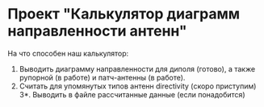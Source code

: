 # Проект "Калькулятор диаграмм направленности антенн"

На что способен наш калькулятор:
1. Выводить диаграмму направленности для диполя (готово), а также рупорной (в работе) и патч-антенны (в работе).
2. Считать для упомянутых типов антенн directivity (скоро приступим)
3*. Выводить в файле рассчитанные данные (если понадобится)
